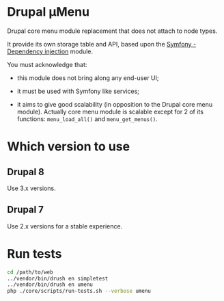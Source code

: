 # Drupal µMenu

Drupal core menu module replacement that does not attach to node types.

It provide its own storage table and API, based upon the
[Symfony - Dependency injection](https://github.com/makinacorpus/drupal-sf-dic)
module.

You must acknowledge that:

 *  this module does not bring along any end-user UI;

 *  it must be used with Symfony like services;

 *  it aims to give good scalability (in opposition to the Drupal core menu
    module). Actually core menu module is scalable except for 2 of its
    functions: ```menu_load_all()``` and ```menu_get_menus()```.


# Which version to use


## Drupal 8

Use 3.x versions.


## Drupal 7

Use 2.x versions for a stable experience.


# Run tests

```sh
cd /path/to/web
../vendor/bin/drush en simpletest
../vendor/bin/drush en umenu
php ./core/scripts/run-tests.sh --verbose umenu
```
